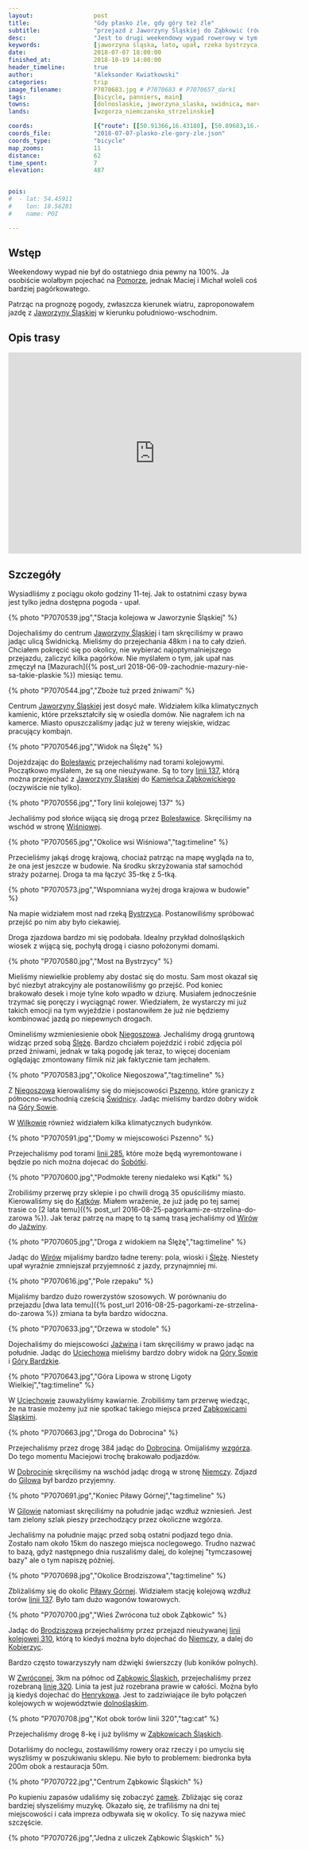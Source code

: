 ```yaml
---
layout:                 post
title:                  "Gdy płasko źle, gdy góry też źle"
subtitle:               "przejazd z Jaworzyny Śląskiej do Ząbkowic (również) Śląskich"
desc:                   "Jest to drugi weekendowy wypad rowerowy w tym sezonie. Tym razem zamiast Mazur wybraliśmy okolice Sudetów mając nadzieje, że będą górki ale nie za duże."
keywords:               [jaworzyna śląska, lato, upał, rzeka bystrzyca, most, wirki, wiry, jaźwina, dobrocin, gilów, gontowa, jodłowiec, dzierżoniów, piława górna, brodziszów, dni ząbkowic śląskich]
date:                   2018-07-07 18:00:00
finished_at:            2018-10-19 14:00:00
header_timeline:        true
author:                 "Aleksander Kwiatkowski"
categories:             trip
image_filename:         P7070683.jpg # P7070683 # P7070657_dark1
tags:                   [bicycle, panniers, main]
towns:                  [dolnoslaskie, jaworzyna_slaska, swidnica, marcinowice, dzierzoniow, lagiewniki, niemcza, pilawa_gorna, zabkowice_slaskie]
lands:                  [wzgorza_niemczansko_strzelinskie]

coords:                 [{"route": [[50.91366,16.43180], [50.89683,16.46313], [50.88871,16.46742], [50.89011,16.47798], [50.88118,16.51900], [50.86786,16.53926], [50.85583,16.53900], [50.85913,16.55565], [50.85648,16.60252], [50.83898,16.61985], [50.83572,16.64552], [50.81734,16.66337], [50.80086,16.67401], [50.79630,16.70088], [50.75527,16.68191], [50.73311,16.70526], [50.72018,16.78207], [50.69430,16.78225], [50.64921,16.78817], [50.61469,16.81744], [50.59132,16.81237]], "type": "bicycle"}]
coords_file:            "2018-07-07-plasko-zle-gory-zle.json"
coords_type:            "bicycle"
map_zooms:              11
distance:               62
time_spent:             7
elevation:              487


pois:
#  - lat: 54.45911
#    lon: 18.56281
#    name: POI

---
```


[wiki-zabkowice-zamek]: https://pl.wikipedia.org/wiki/Zamek_w_Z%C4%85bkowicach_%C5%9Al%C4%85skich

[wiki-linia-310]: https://pl.wikipedia.org/wiki/Linia_kolejowa_nr_310
[wiki-linia-320]: https://pl.wikipedia.org/wiki/Linia_kolejowa_nr_320

[wiki-wzgorza-ns]: https://pl.wikipedia.org/wiki/Wzg%C3%B3rza_Niemcza%C5%84sko-Strzeli%C5%84skie

[wiki-pomorze]: https://pl.wikipedia.org/wiki/Pomorze
[wiki-jaworzyna-slaska]: https://pl.wikipedia.org/wiki/Jaworzyna_%C5%9Al%C4%85ska
[wiki-boleslawice]: https://pl.wikipedia.org/wiki/Boles%C5%82awice_(powiat_%C5%9Bwidnicki)
[wiki-kamieniec-zabkowicki]: https://pl.wikipedia.org/wiki/Kamieniec_Z%C4%85bkowicki
[wiki-wisniowa]: https://pl.wikipedia.org/wiki/Wi%C5%9Bniowa_(wojew%C3%B3dztwo_dolno%C5%9Bl%C4%85skie)
[wiki-bystrzyca-rzeka]: https://pl.wikipedia.org/wiki/Bystrzyca_(dop%C5%82yw_Odry)
[wiki-niegoszow]: https://pl.wikipedia.org/wiki/Niegosz%C3%B3w
[wiki-sleza]: https://pl.wikipedia.org/wiki/%C5%9Al%C4%99%C5%BCa
[wiki-pszenno]: https://pl.wikipedia.org/wiki/Pszenno
[wiki-swidnica]: https://pl.wikipedia.org/wiki/%C5%9Awidnica
[wiki-gory-sowie]: https://pl.wikipedia.org/wiki/G%C3%B3ry_Sowie
[wiki-wilkow]: https://pl.wikipedia.org/wiki/Wilk%C3%B3w_(powiat_%C5%9Bwidnicki)
[wiki-sobotka]: https://pl.wikipedia.org/wiki/Sob%C3%B3tka_(powiat_wroc%C5%82awski)
[wiki-katki]: https://pl.wikipedia.org/wiki/K%C4%85tki_(wojew%C3%B3dztwo_dolno%C5%9Bl%C4%85skie)
[wiki-wiry]: https://pl.wikipedia.org/wiki/Wiry_(wojew%C3%B3dztwo_dolno%C5%9Bl%C4%85skie)
[wiki-jazwina]: https://pl.wikipedia.org/wiki/Ja%C5%BAwina
[wiki-uciechow]: https://pl.wikipedia.org/wiki/Uciech%C3%B3w_(wojew%C3%B3dztwo_dolno%C5%9Bl%C4%85skie)
[wiki-gory-bardzkie]: https://pl.wikipedia.org/wiki/G%C3%B3ry_Bardzkie
[wiki-zabkowice-slaskie]: https://pl.wikipedia.org/wiki/Z%C4%85bkowice_%C5%9Al%C4%85skie
[wiki-dobrocin]: https://pl.wikipedia.org/wiki/Dobrocin_(wojew%C3%B3dztwo_dolno%C5%9Bl%C4%85skie)
[wiki-niemcza]: https://pl.wikipedia.org/wiki/Niemcza
[wiki-gilow]: https://pl.wikipedia.org/wiki/Gil%C3%B3w_(wojew%C3%B3dztwo_dolno%C5%9Bl%C4%85skie)
[wiki-pilawa-gorna]: https://pl.wikipedia.org/wiki/Pi%C5%82awa_G%C3%B3rna
[wiki-brodziszow]: https://pl.wikipedia.org/wiki/Brodzisz%C3%B3w
[wiki-kobierzyce]: https://pl.wikipedia.org/wiki/Kobierzyce
[wiki-zwrocona]: https://pl.wikipedia.org/wiki/Zwr%C3%B3cona
[wiki-henrykow]: https://pl.wikipedia.org/wiki/Henryk%C3%B3w_(wojew%C3%B3dztwo_dolno%C5%9Bl%C4%85skie)
[wiki-dolnoslaskie]: https://pl.wikipedia.org/wiki/Wojew%C3%B3dztwo_dolno%C5%9Bl%C4%85skie

## Wstęp

Weekendowy wypad nie był do ostatniego dnia pewny na 100%.
Ja osobiście wolałbym pojechać na [Pomorze][wiki-pomorze], jednak
Maciej i Michał woleli coś bardziej pagórkowatego.

Patrząc na prognozę pogody, zwłaszcza kierunek wiatru, zaproponowałem
jazdę z [Jaworzyny Śląskiej][wiki-jaworzyna-slaska] w
kierunku południowo-wschodnim.

## Opis trasy

<iframe height='405' width='590' frameborder='0' allowtransparency='true' scrolling='no' src='https://www.strava.com/activities/1687021949/embed/0a59ad3610840db56c1278c53af208e5aef8dc51'></iframe>

## Szczegóły

Wysiadliśmy z pociągu około godziny 11-tej. Jak to ostatnimi czasy bywa
jest tylko jedna dostępna pogoda - upał.

{% photo "P7070539.jpg","Stacja kolejowa w Jaworzynie Śląskiej" %}

Dojechaliśmy do centrum [Jaworzyny Śląskiej][wiki-jaworzyna-slaska]
i tam skręciliśmy w prawo jadąc ulicą Świdnicką.
Mieliśmy do przejechania 48km i na to cały dzień. Chciałem pokręcić się po
okolicy, nie wybierać najoptymalniejszego przejazdu, zaliczyć kilka
pagórków. Nie myślałem o tym, jak upał nas zmęczył
na [Mazurach]({% post_url 2018-06-09-zachodnie-mazury-nie-sa-takie-plaskie %})
miesiąc temu.

{% photo "P7070544.jpg","Zboże tuż przed żniwami" %}

Centrum [Jaworzyny Śląskiej][wiki-jaworzyna-slaska] jest dosyć małe.
Widziałem kilka klimatycznych kamienic, które przekształciły się
w osiedla domów. Nie nagrałem ich na kamerce.
Miasto opuszczaliśmy jadąc już w tereny wiejskie, widzac pracujący kombajn.

{% photo "P7070546.jpg","Widok na Ślężę" %}

Dojeżdzając do [Bolesławic][wiki-boleslawice] przejechaliśmy
nad torami kolejowymi. Początkowo myślałem, że są one nieużywane.
Są to tory [linii 137][wiki-linia-137], którą można przejechać
z [Jaworzyny Śląskiej][wiki-jaworzyna-slaska] do
[Kamieńca Ząbkowickiego][wiki-kamieniec-zabkowicki] (oczywiście nie tylko).

{% photo "P7070556.jpg","Tory linii kolejowej 137" %}

[wiki-linia-137]: https://pl.wikipedia.org/wiki/Linia_kolejowa_nr_137

Jechaliśmy pod słońce wijącą się drogą przez [Bolesławice][wiki-boleslawice].
Skręciliśmy na wschód w stronę [Wiśniowej][wiki-wisniowa].

{% photo "P7070565.jpg","Okolice wsi Wiśniowa","tag:timeline" %}

Przecieliśmy jakąś drogę krajową, chociaż patrząc na mapę wygląda na to,
że ona jest jeszcze w budowie. Na środku skrzyżowania stał samochód
straży pożarnej. Droga ta ma łączyć 35-tkę z 5-tką.

{% photo "P7070573.jpg","Wspomniana wyżej droga krajowa w budowie" %}

Na mapie widziałem most nad rzeką [Bystrzycą][wiki-bystrzyca-rzeka].
Postanowiliśmy spróbować przejść po nim aby było ciekawiej.

Droga zjazdowa bardzo mi się podobała. Idealny przykład dolnośląskich
wiosek z wijącą się, pochyłą drogą i ciasno położonymi domami.

{% photo "P7070580.jpg","Most na Bystrzycy" %}

Mieliśmy niewielkie problemy aby dostać się do mostu. Sam most okazał się
być niezbyt atrakcyjny ale postanowiliśmy go przejść. Pod koniec brakowało desek
i moje tylne koło wpadło w dziurę. Musiałem jednocześnie trzymać się poręczy i
wyciągnąć rower. Wiedziałem, że wystarczy mi już takich emocji na tym wyjeździe
i postanowiłem że już nie będziemy kombinować jazdą po niepewnych drogach.

Omineliśmy wzmieniesienie obok [Niegoszowa][wiki-niegoszow].
Jechaliśmy drogą gruntową widząc przed sobą [Ślężę][wiki-sleza].
Bardzo chciałem pojeździć i robić zdjęcia pól przed żniwami, jednak
w taką pogodę jak teraz, to więcej doceniam oglądając zmontowany filmik niż
jak faktycznie tam jechałem.

{% photo "P7070583.jpg","Okolice Niegoszowa","tag:timeline" %}

Z [Niegoszowa][wiki-niegoszow] kierowaliśmy się do miejscowości
[Pszenno][wiki-pszenno], które graniczy z północno-wschodnią cześcią
[Świdnicy][wiki-swidnica]. Jadąc mieliśmy bardzo dobry widok na
[Góry Sowie][wiki-gory-sowie].

W [Wilkowie][wiki-wilkow] również widziałem kilka klimatycznych budynków.

{% photo "P7070591.jpg","Domy w miejscowości Pszenno" %}

Przejechaliśmy pod torami [linii 285][wiki-linia-285], które może będą
wyremontowane i będzie po nich można dojecać do [Sobótki][wiki-sobotka].

[wiki-linia-285]: https://pl.wikipedia.org/wiki/Linia_kolejowa_nr_285

{% photo "P7070600.jpg","Podmokłe tereny niedaleko wsi Kątki" %}

Zrobiliśmy przerwę przy sklepie i po chwili drogą 35 opuściliśmy miasto.
Kierowaliśmy się do [Kątków][wiki-katki].
Miałem wrażenie, że już jadę po tej samej trasie co
[2 lata temu]({% post_url 2016-08-25-pagorkami-ze-strzelina-do-zarowa %}).
Jak teraz patrzę na mapę to tą samą trasą jechaliśmy od [Wirów][wiki-wiry]
do [Jaźwiny][wiki-jazwina].

{% photo "P7070605.jpg","Droga z widokiem na Ślężę","tag:timeline" %}

Jadąc do [Wirów][wiki-wiry] mijaliśmy bardzo ładne tereny: pola, wioski i
[Ślężę][wiki-sleza]. Niestety upał wyraźnie zmniejszał przyjemność z
jazdy, przynajmniej mi.

{% photo "P7070616.jpg","Pole rzepaku" %}

Mijaliśmy bardzo dużo rowerzystów szosowych. W porównaniu do
przejazdu [dwa lata temu]({% post_url 2016-08-25-pagorkami-ze-strzelina-do-zarowa %})
zmiana ta była bardzo widoczna.

{% photo "P7070633.jpg","Drzewa w stodole" %}

Dojechaliśmy do miejscowości [Jaźwina][wiki-jazwina]
i tam skręciliśmy w prawo jadąc na południe.
Jadąc do [Uciechowa][wiki-uciechow] mieliśmy bardzo dobry widok na
[Góry Sowie][wiki-gory-sowie] i [Góry Bardzkie][wiki-gory-bardzkie].

{% photo "P7070643.jpg","Góra Lipowa w stronę Ligoty Wielkiej","tag:timeline" %}

W [Uciechowie][wiki-uciechow] zauważyliśmy kawiarnie. Zrobiliśmy
tam przerwę wiedząc, że na trasie możemy już nie spotkać takiego miejsca
przed [Ząbkowicami Śląskimi][wiki-zabkowice-slaskie].

{% photo "P7070663.jpg","Droga do Dobrocina" %}

Przejechaliśmy przez drogę 384 jadąc do [Dobrocina][wiki-dobrocin]. Omijaliśmy
[wzgórza][wiki-wzgorza-ns]. Do tego momentu Maciejowi trochę brakowało podjazdów.

W [Dobrocinie][wiki-dobrocin] skręciliśmy na wschód jadąc drogą
w stronę [Niemczy][wiki-niemcza]. Zdjazd do [Gilowa][wiki-gilow] był
bardzo przyjemny.

{% photo "P7070691.jpg","Koniec Piławy Górnej","tag:timeline" %}

W [Gilowie][wiki-gilow] natomiast skręciliśmy na południe
jadąc wzdłuż wzniesień. Jest tam zielony szlak pieszy przechodzący przez
okoliczne wzgórza.

Jechaliśmy na południe mając przed sobą ostatni podjazd tego dnia.
Zostało nam około 15km do naszego miejsca noclegowego. Trudno
nazwać to bazą, gdyż następnego dnia ruszaliśmy dalej,
do kolejnej "tymczasowej bazy" ale o tym napiszę później.

{% photo "P7070698.jpg","Okolice Brodziszowa","tag:timeline" %}

Zbliżaliśmy się do okolic [Piławy Górnej][wiki-pilawa-gorna].
Widziałem stację kolejową wzdłuż torów [linii 137][wiki-linia-137].
Było tam dużo wagonów towarowych.

{% photo "P7070700.jpg","Wieś Zwrócona tuż obok Ząbkowic" %}

Jadąc do [Brodziszowa][wiki-brodziszow] przejechaliśmy przez
przejazd nieużywanej [linii kolejowej 310][wiki-linia-310], którą to kiedyś
można było dojechać do [Niemczy][wiki-niemcza], a dalej do
[Kobierzyc][wiki-kobierzyce].

Bardzo często towarzyszyły nam dźwięki świerszczy (lub koników polnych).

W [Zwróconej][wiki-zwrocona], 3km na północ od
[Ząbkowic Śląskich][wiki-zabkowice-slaskie], przejechaliśmy przez
rozebraną [linię 320][wiki-linia-320]. Linia ta jest już rozebrana
prawie w całości. Można było ją kiedyś dojechać do
[Henrykowa][wiki-henrykow]. Jest to zadziwiające ile było połączeń
kolejowych w województwie [dolnośląskim][wiki-dolnoslaskie].

{% photo "P7070708.jpg","Kot obok torów linii 320","tag:cat" %}

Przejechaliśmy drogę 8-kę i już byliśmy w [Ząbkowicach Śląskich][wiki-zabkowice-slaskie].

Dotarliśmy do noclegu, zostawiliśmy rowery oraz rzeczy i po umyciu się
wyszliśmy w poszukiwaniu sklepu. Nie było to problemem: biedronka była
200m obok a restauracja 50m.

{% photo "P7070722.jpg","Centrum Ząbkowic Śląskich" %}

Po kupieniu zapasów udaliśmy się zobaczyć [zamek][wiki-zabkowice-zamek].
Zbliżając się coraz bardziej słyszeliśmy muzykę. Okazało się, że
trafiliśmy na dni tej miejscowości i cała impreza odbywała się w okolicy.
To się nazywa mieć szczęście.

{% photo "P7070726.jpg","Jedna z uliczek Ząbkowic Śląskich" %}
